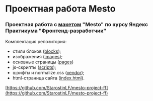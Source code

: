 # Проектная работа Mesto

### Проектная работа с [макетом](https://www.figma.com/file/bjyvbKKJN2naO0ucURl2Z0/JavaScript.-Sprint-5?node-id=0%3A1&mode=dev) "Mesto" по курсу Яндекс Практикума "Фронтенд-разработчик"

Комплектация репозитория:

- cтили блоков ([blocks](https://github.com/StarostinLF/mesto-project-ff/tree/main/blocks));
- изображения ([images](https://github.com/StarostinLF/mesto-project-ff/tree/main/images));
- основные страницы ([pages](https://github.com/StarostinLF/mesto-project-ff/tree/main/pages))
- js-скрипты ([scripts](https://github.com/StarostinLF/mesto-project-ff/tree/main/scripts));
- шрифты и normalize.css ([vendor](https://github.com/StarostinLF/mesto-project-ff/tree/main/vendor));
- html-страница сайта ([index.html](https://github.com/StarostinLF/mesto-project-ff/blob/main/index.html)).

[https://github.com/StarostinLF/mesto-project-ff](https://github.com/StarostinLF/mesto-project-ff)
